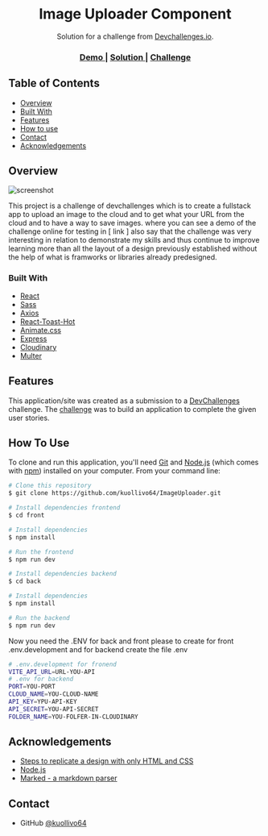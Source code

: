 <!-- Please update value in the {}  -->

<h1 align="center">Image Uploader Component</h1>

<div align="center">
   Solution for a challenge from  <a href="http://devchallenges.io" target="_blank">Devchallenges.io</a>.
</div>

<div align="center">
  <h3>
    <a href="https://{your-demo-link.your-domain}">
      Demo
    </a>
    <span> | </span>
    <a href="https://github.com/kuollivo64/ImageUploader">
      Solution
    </a>
    <span> | </span>
    <a href="https://devchallenges.io/challenges/O2iGT9yBd6xZBrOcVirx">
      Challenge
    </a>
  </h3>
</div>

<!-- TABLE OF CONTENTS -->

## Table of Contents

- [Overview](#overview)
- [Built With](#built-with)
- [Features](#features)
- [How to use](#how-to-use)
- [Contact](#contact)
- [Acknowledgements](#acknowledgements)

<!-- OVERVIEW -->

## Overview

![screenshot](http://res.cloudinary.com/createout/image/upload/v1689390431/express_image_uploader/zxr8utevfepnp186jq9m.png)

This project is a challenge of devchallenges which is to create a fullstack app to upload an image to the cloud and to get what your URL from the cloud and to have a way to save images. where you can see a demo of the challenge online for testing in [ link ] also say that the challenge was very interesting in relation to demonstrate my skills and thus continue to improve learning more than all the layout of a design previously established without the help of what is framworks or libraries already predesigned. 

### Built With

<!-- This section should list any major frameworks that you built your project using. Here are a few examples.-->

- [React](https://reactjs.org/)
- [Sass](https://www.npmjs.com/package/sass/)
- [Axios](https://axios-http.com/docs/intro)
- [React-Toast-Hot](https://react-hot-toast.com/)
- [Animate.css](https://animate.style/)
- [Express](https://expressjs.com/)
- [Cloudinary](https://cloudinary.com/)
- [Multer](https://expressjs.com/en/resources/middleware/multer.html/)

## Features

<!-- List the features of your application or follow the template. Don't share the figma file here :) -->

This application/site was created as a submission to a [DevChallenges](https://devchallenges.io/challenges) challenge. The [challenge](https://devchallenges.io/challenges/O2iGT9yBd6xZBrOcVirx) was to build an application to complete the given user stories.

## How To Use

<!-- Example: -->

To clone and run this application, you'll need [Git](https://git-scm.com) and [Node.js](https://nodejs.org/en/download/) (which comes with [npm](http://npmjs.com)) installed on your computer. From your command line:

```bash
# Clone this repository
$ git clone https://github.com/kuollivo64/ImageUploader.git

# Install dependencies frontend
$ cd front

# Install dependencies
$ npm install

# Run the frontend
$ npm run dev

# Install dependencies backend
$ cd back

# Install dependencies
$ npm install

# Run the backend
$ npm run dev
```
Now you need the .ENV for back and front please to create for front .env.development and for backend create the file .env
```bash
# .env.development for fronend
VITE_API_URL=URL-YOU-API
# .env for backend
PORT=YOU-PORT
CLOUD_NAME=YOU-CLOUD-NAME
API_KEY=YPU-API-KEY
API_SECRET=YOU-API-SECRET
FOLDER_NAME=YOU-FOLFER-IN-CLOUDINARY
```

## Acknowledgements

<!-- This section should list any articles or add-ons/plugins that helps you to complete the project. This is optional but it will help you in the future. For example -->

- [Steps to replicate a design with only HTML and CSS](https://devchallenges-blogs.web.app/how-to-replicate-design/)
- [Node.js](https://nodejs.org/)
- [Marked - a markdown parser](https://github.com/chjj/marked)

## Contact

- GitHub [@kuollivo64](https://github.com/kuollivo64/)
